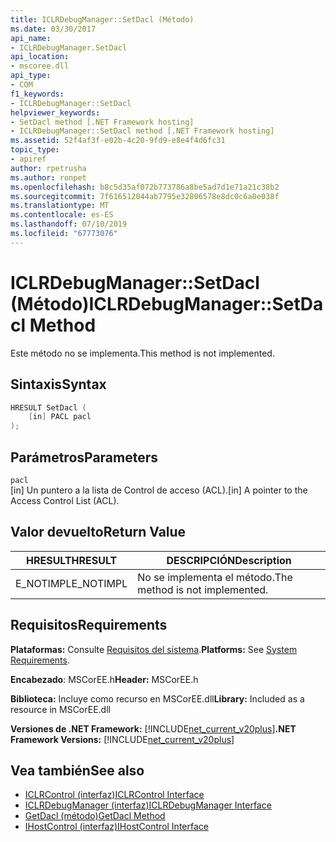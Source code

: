 ```yaml
---
title: ICLRDebugManager::SetDacl (Método)
ms.date: 03/30/2017
api_name:
- ICLRDebugManager.SetDacl
api_location:
- mscoree.dll
api_type:
- COM
f1_keywords:
- ICLRDebugManager::SetDacl
helpviewer_keywords:
- SetDacl method [.NET Framework hosting]
- ICLRDebugManager::SetDacl method [.NET Framework hosting]
ms.assetid: 52f4af3f-e02b-4c20-9fd9-e8e4f4d6fc31
topic_type:
- apiref
author: rpetrusha
ms.author: ronpet
ms.openlocfilehash: b8c5d35af072b773786a8be5ad7d1e71a21c38b2
ms.sourcegitcommit: 7f616512044ab7795e32806578e8dc0c6a0e038f
ms.translationtype: MT
ms.contentlocale: es-ES
ms.lasthandoff: 07/10/2019
ms.locfileid: "67773076"
---
```

# <a name="iclrdebugmanagersetdacl-method"></a><span data-ttu-id="0b40c-102">ICLRDebugManager::SetDacl (Método)</span><span class="sxs-lookup"><span data-stu-id="0b40c-102">ICLRDebugManager::SetDacl Method</span></span>
<span data-ttu-id="0b40c-103">Este método no se implementa.</span><span class="sxs-lookup"><span data-stu-id="0b40c-103">This method is not implemented.</span></span>  
  
## <a name="syntax"></a><span data-ttu-id="0b40c-104">Sintaxis</span><span class="sxs-lookup"><span data-stu-id="0b40c-104">Syntax</span></span>  
  
```cpp  
HRESULT SetDacl (  
    [in] PACL pacl  
);  
```  
  
## <a name="parameters"></a><span data-ttu-id="0b40c-105">Parámetros</span><span class="sxs-lookup"><span data-stu-id="0b40c-105">Parameters</span></span>  
 `pacl`  
 <span data-ttu-id="0b40c-106">[in] Un puntero a la lista de Control de acceso (ACL).</span><span class="sxs-lookup"><span data-stu-id="0b40c-106">[in] A pointer to the Access Control List (ACL).</span></span>  
  
## <a name="return-value"></a><span data-ttu-id="0b40c-107">Valor devuelto</span><span class="sxs-lookup"><span data-stu-id="0b40c-107">Return Value</span></span>  
  
|<span data-ttu-id="0b40c-108">HRESULT</span><span class="sxs-lookup"><span data-stu-id="0b40c-108">HRESULT</span></span>|<span data-ttu-id="0b40c-109">DESCRIPCIÓN</span><span class="sxs-lookup"><span data-stu-id="0b40c-109">Description</span></span>|  
|-------------|-----------------|  
|<span data-ttu-id="0b40c-110">E_NOTIMPL</span><span class="sxs-lookup"><span data-stu-id="0b40c-110">E_NOTIMPL</span></span>|<span data-ttu-id="0b40c-111">No se implementa el método.</span><span class="sxs-lookup"><span data-stu-id="0b40c-111">The method is not implemented.</span></span>|  
  
## <a name="requirements"></a><span data-ttu-id="0b40c-112">Requisitos</span><span class="sxs-lookup"><span data-stu-id="0b40c-112">Requirements</span></span>  
 <span data-ttu-id="0b40c-113">**Plataformas:** Consulte [Requisitos del sistema](../../../../docs/framework/get-started/system-requirements.md).</span><span class="sxs-lookup"><span data-stu-id="0b40c-113">**Platforms:** See [System Requirements](../../../../docs/framework/get-started/system-requirements.md).</span></span>  
  
 <span data-ttu-id="0b40c-114">**Encabezado**: MSCorEE.h</span><span class="sxs-lookup"><span data-stu-id="0b40c-114">**Header:** MSCorEE.h</span></span>  
  
 <span data-ttu-id="0b40c-115">**Biblioteca:** Incluye como recurso en MSCorEE.dll</span><span class="sxs-lookup"><span data-stu-id="0b40c-115">**Library:** Included as a resource in MSCorEE.dll</span></span>  
  
 <span data-ttu-id="0b40c-116">**Versiones de .NET Framework:** [!INCLUDE[net_current_v20plus](../../../../includes/net-current-v20plus-md.md)]</span><span class="sxs-lookup"><span data-stu-id="0b40c-116">**.NET Framework Versions:** [!INCLUDE[net_current_v20plus](../../../../includes/net-current-v20plus-md.md)]</span></span>  
  
## <a name="see-also"></a><span data-ttu-id="0b40c-117">Vea también</span><span class="sxs-lookup"><span data-stu-id="0b40c-117">See also</span></span>

- [<span data-ttu-id="0b40c-118">ICLRControl (interfaz)</span><span class="sxs-lookup"><span data-stu-id="0b40c-118">ICLRControl Interface</span></span>](../../../../docs/framework/unmanaged-api/hosting/iclrcontrol-interface.md)
- [<span data-ttu-id="0b40c-119">ICLRDebugManager (interfaz)</span><span class="sxs-lookup"><span data-stu-id="0b40c-119">ICLRDebugManager Interface</span></span>](../../../../docs/framework/unmanaged-api/hosting/iclrdebugmanager-interface.md)
- [<span data-ttu-id="0b40c-120">GetDacl (método)</span><span class="sxs-lookup"><span data-stu-id="0b40c-120">GetDacl Method</span></span>](../../../../docs/framework/unmanaged-api/hosting/iclrdebugmanager-getdacl-method.md)
- [<span data-ttu-id="0b40c-121">IHostControl (interfaz)</span><span class="sxs-lookup"><span data-stu-id="0b40c-121">IHostControl Interface</span></span>](../../../../docs/framework/unmanaged-api/hosting/ihostcontrol-interface.md)
